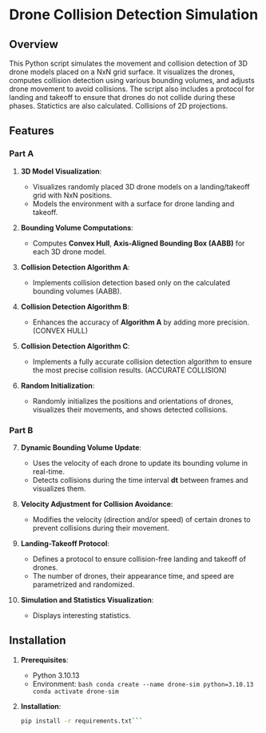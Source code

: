 # Drone Collision Detection Simulation

## Overview

This Python script simulates the movement and collision detection of 3D drone models placed on a NxN grid surface. It visualizes the drones, computes collision detection using various bounding volumes, and adjusts drone movement to avoid collisions. The script also includes a protocol for landing and takeoff to ensure that drones do not collide during these phases. Statictics are also calculated. Collisions of 2D projections.

## Features

### Part A

1. **3D Model Visualization**:  
   - Visualizes randomly placed 3D drone models on a landing/takeoff grid with NxN positions.
   - Models the environment with a surface for drone landing and takeoff.

2. **Bounding Volume Computations**:  
   - Computes **Convex Hull**, **Axis-Aligned Bounding Box (AABB)** for each 3D drone model.

3. **Collision Detection Algorithm A**:  
   - Implements collision detection based only on the calculated bounding volumes (AABB).

4. **Collision Detection Algorithm B**:  
   - Enhances the accuracy of **Algorithm A** by adding more precision. (CONVEX HULL)

5. **Collision Detection Algorithm C**:  
   - Implements a fully accurate collision detection algorithm to ensure the most precise collision results. (ACCURATE COLLISION)

6. **Random Initialization**:  
   - Randomly initializes the positions and orientations of drones, visualizes their movements, and shows detected collisions.

### Part B

7. **Dynamic Bounding Volume Update**:  
   - Uses the velocity of each drone to update its bounding volume in real-time.
   - Detects collisions during the time interval **dt** between frames and visualizes them.

8. **Velocity Adjustment for Collision Avoidance**:  
   - Modifies the velocity (direction and/or speed) of certain drones to prevent collisions during their movement.

9. **Landing-Takeoff Protocol**:  
   - Defines a protocol to ensure collision-free landing and takeoff of drones.
   - The number of drones, their appearance time, and speed are parametrized and randomized.

10. **Simulation and Statistics Visualization**:  
    - Displays interesting statistics.

## Installation

1. **Prerequisites**:  
   - Python 3.10.13
   - Environment: ```bash
    conda create --name drone-sim python=3.10.13 conda activate drone-sim```

2. **Installation**:
   ```bash
   pip install -r requirements.txt```
